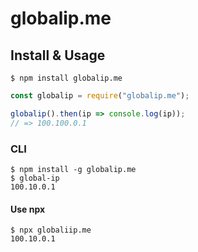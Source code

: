 # globalip.me

## Install & Usage

```
$ npm install globalip.me
```

```js
const globalip = require("globalip.me");

globalip().then(ip => console.log(ip));
// => 100.100.0.1
```

### CLI

```
$ npm install -g globalip.me
$ global-ip
100.10.0.1
```

#### Use npx

```
$ npx globaliip.me
100.10.0.1
```
